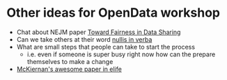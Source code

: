 # Other ideas for OpenData workshop
- Chat about NEJM paper [Toward Fairness in Data Sharing](http://www.nejm.org/doi/pdf/10.1056/NEJMp1605654)
- Can we take others at their word [nullis in verba](http://blogs.discovermagazine.com/neuroskeptic/2016/08/16/science-without-open-data-isnt-science/#.V7SAP3pjJhE)
- What are small steps that people can take to start the process
  - i.e. even if someone is super busy right now how can the prepare themselves to make a change
- [McKiernan's awesome paper in elife](https://elifesciences.org/content/5/e16800)
